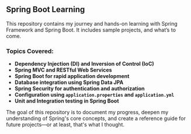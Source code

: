 ## Spring Boot Learning

This repository contains my journey and hands-on learning with Spring Framework and Spring Boot. It includes sample projects, and what’s to come.

### Topics Covered:

- **Dependency Injection (DI) and Inversion of Control (IoC)**
- **Spring MVC and RESTful Web Services**
- **Spring Boot for rapid application development**
- **Database integration using Spring Data JPA**
- **Spring Security for authentication and authorization**
- **Configuration using `application.properties` and `application.yml`**
- **Unit and Integration testing in Spring Boot**

The goal of this repository is to document my progress, deepen my understanding of Spring's core concepts, and create a reference guide for future projects—or at least, that's what I thought.
